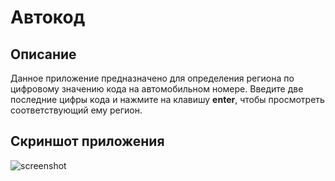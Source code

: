 # Автокод

## Описание

Данное приложение предназначено для определения региона по цифровому значению кода на автомобильном номере. Введите две последние цифры кода и нажмите на клавишу **enter**, чтобы просмотреть соответствующий ему регион.

## Скриншот приложения

![screenshot](https://github.com/user-attachments/assets/59d8dea6-5801-4d3d-b157-ecd7a9229c5f)


